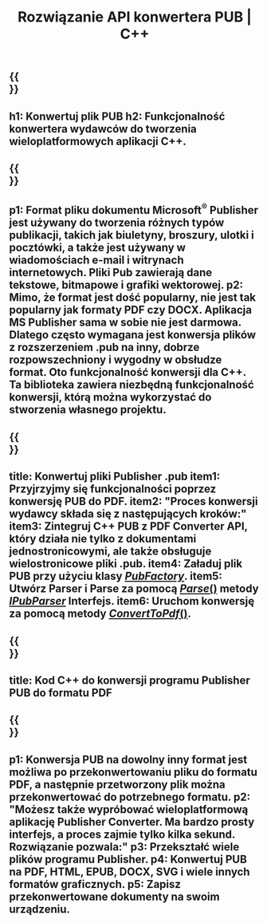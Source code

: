 ﻿---
translation: true
template: /_templates/conversion.md
title: Rozwiązanie API konwertera PUB | C++
url: /cpp/conversion/
description: Konwertuj pliki Microsoft Publisher Programowo za pomocą biblioteki C++. Proste rozwiązanie API do zbudowania własnego projektu C++ konwertera PUB.
metakeywords: pub cpp konwerter, konwertuj plik pub cpp
family: pub
platformtag: cpp
feature: conversion
---

{{<section banner>}}
---
h1: Konwertuj plik PUB
h2: Funkcjonalność konwertera wydawców do tworzenia wieloplatformowych aplikacji C++.
---

{{<section overview>}}
---
p1: Format pliku dokumentu Microsoft<sup>®</sup> Publisher jest używany do tworzenia różnych typów publikacji, takich jak biuletyny, broszury, ulotki i pocztówki, a także jest używany w wiadomościach e-mail i witrynach internetowych. Pliki Pub zawierają dane tekstowe, bitmapowe i grafiki wektorowej.
p2: Mimo, że format jest dość popularny, nie jest tak popularny jak formaty PDF czy DOCX. Aplikacja MS Publisher sama w sobie nie jest darmowa. Dlatego często wymagana jest konwersja plików z rozszerzeniem .pub na inny, dobrze rozpowszechniony i wygodny w obsłudze format. Oto funkcjonalność konwersji dla C++. Ta biblioteka zawiera niezbędną funkcjonalność konwersji, którą można wykorzystać do stworzenia własnego projektu.
---

{{<section feature1>}}
---
title: Konwertuj pliki Publisher .pub
item1: Przyjrzyjmy się funkcjonalności poprzez konwersję PUB do PDF.
item2: "Proces konwersji wydawcy składa się z następujących kroków:"
item3: Zintegruj C++ PUB z PDF Converter API, który działa nie tylko z dokumentami jednostronicowymi, ale także obsługuje wielostronicowe pliki .pub.
item4: Załaduj plik PUB przy użyciu klasy [*PubFactory*](https://apireference.aspose.com/pub/cpp/class/aspose.pub.pub_factory).
item5: Utwórz Parser i Parse za pomocą [*Parse*()](https://apireference.aspose.com/pub/cpp/class/aspose.pub.i_pub_parser#ae9fc7043f382a5b4a7b694f0fe477915) metody [*IPubParser*](https://apireference.aspose.com/pub/cpp/class/aspose.pub.i_pub_parser) Interfejs.
item6: Uruchom konwersję za pomocą metody [*ConvertToPdf*()](https://apireference.aspose.com/pub/cpp/class/aspose.pub.i_pdf_converter).
---

{{<section codeexample>}}
---
title: Kod C++ do konwersji programu Publisher PUB do formatu PDF
---

{{<section summary>}}
---
p1: Konwersja PUB na dowolny inny format jest możliwa po przekonwertowaniu pliku do formatu PDF, a następnie przetworzony plik można przekonwertować do potrzebnego formatu.
p2: "Możesz także wypróbować wieloplatformową aplikację Publisher Converter. Ma bardzo prosty interfejs, a proces zajmie tylko kilka sekund. Rozwiązanie pozwala:"
p3: Przekształć wiele plików programu Publisher.
p4: Konwertuj PUB na PDF, HTML, EPUB, DOCX, SVG i wiele innych formatów graficznych.
p5: Zapisz przekonwertowane dokumenty na swoim urządzeniu.
---